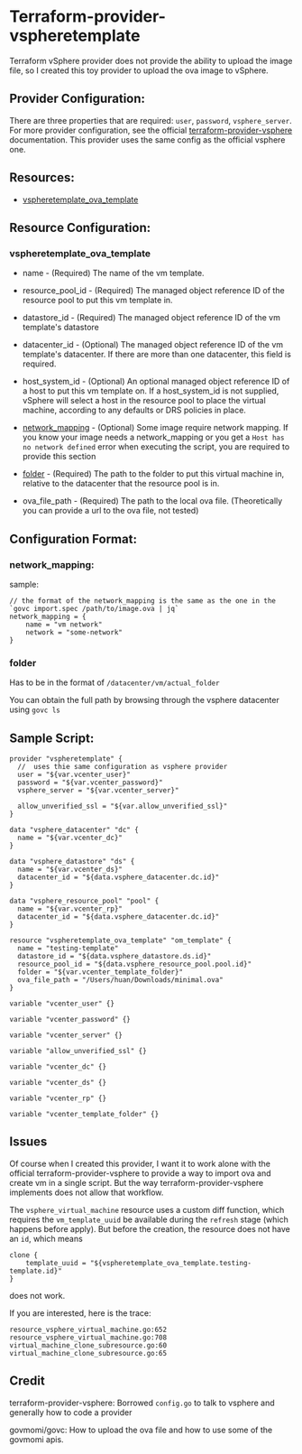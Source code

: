 # Terraform-provider-vspheretemplate

Terraform vSphere provider does not provide the ability to upload the image file, 
so I created this toy provider to upload the ova image to vSphere.

## Provider Configuration:
There are three properties that are required: `user`, `password`, `vsphere_server`.
For more provider configuration, see the official
[terraform-provider-vsphere](https://www.terraform.io/docs/providers/vsphere/index.html)
documentation. This provider uses the same config as the official vsphere one.

## Resources:

* [vspheretemplate_ova_template](#vspheretemplate_ova_template)

## Resource Configuration:

### vspheretemplate_ova_template

* name - (Required) The name of the vm template.

* resource_pool_id - (Required) The managed object reference ID of the resource pool to put this vm template in.

* datastore_id - (Required) The managed object reference ID of the vm template's datastore

* datacenter_id - (Optional) The managed object reference ID of the vm template's datacenter. If there are more than one datacenter, this field is required.

* host_system_id - (Optional) An optional managed object reference ID of a host to put this vm template on. If a host_system_id is not supplied, vSphere will select a host in the resource pool to place the virtual machine, according to any defaults or DRS policies in place.

* [network_mapping](#network_mapping) - (Optional) Some image require network mapping. If you know your image needs a network_mapping or you get a `Host has no network defined` error when executing the script, you are required to provide this section

* [folder](#folder) - (Required) The path to the folder to put this virtual machine in, relative to the datacenter that the resource pool is in.

* ova_file_path - (Required) The path to the local ova file. (Theoretically you can provide a url to the ova file, not tested)

## Configuration Format:

### network_mapping:
sample:
```
// the format of the network_mapping is the same as the one in the `govc import.spec /path/to/image.ova | jq`
network_mapping = {
	name = "vm network"
	network = "some-network"
}
```

### folder
Has to be in the format of `/datacenter/vm/actual_folder`

You can obtain the full path by browsing through the vsphere datacenter using `govc ls`

## Sample Script:
```hcl-terraform
provider "vspheretemplate" {
  //  uses thie same configuration as vsphere provider
  user = "${var.vcenter_user}"
  password = "${var.vcenter_password}"
  vsphere_server = "${var.vcenter_server}"

  allow_unverified_ssl = "${var.allow_unverified_ssl}"
}

data "vsphere_datacenter" "dc" {
  name = "${var.vcenter_dc}"
}

data "vsphere_datastore" "ds" {
  name = "${var.vcenter_ds}"
  datacenter_id = "${data.vsphere_datacenter.dc.id}"
}

data "vsphere_resource_pool" "pool" {
  name = "${var.vcenter_rp}"
  datacenter_id = "${data.vsphere_datacenter.dc.id}"
}

resource "vspheretemplate_ova_template" "om_template" {
  name = "testing-template"
  datastore_id = "${data.vsphere_datastore.ds.id}"
  resource_pool_id = "${data.vsphere_resource_pool.pool.id}"
  folder = "${var.vcenter_template_folder}"
  ova_file_path = "/Users/huan/Downloads/minimal.ova"
}

variable "vcenter_user" {}

variable "vcenter_password" {}

variable "vcenter_server" {}

variable "allow_unverified_ssl" {}

variable "vcenter_dc" {}

variable "vcenter_ds" {}

variable "vcenter_rp" {}

variable "vcenter_template_folder" {}
```

## Issues
Of course when I created this provider, I want it to work alone with the official terraform-provider-vsphere
to provide a way to import ova and create vm in a single script. But the way terraform-provider-vsphere implements
does not allow that workflow. 

The `vsphere_virtual_machine` resource uses a custom diff function, which requires the `vm_template_uuid` be available
during the `refresh` stage (which happens before apply). But before the creation, the resource does not have an `id`,
which means 

```hcl-terraform
clone {
	template_uuid = "${vspheretemplate_ova_template.testing-template.id}"
}
```

does not work.

If you are interested, here is the trace:
```
resource_vsphere_virtual_machine.go:652
resource_vsphere_virtual_machine.go:708
virtual_machine_clone_subresource.go:60
virtual_machine_clone_subresource.go:65
```


## Credit
terraform-provider-vsphere: Borrowed `config.go` to talk to vsphere and generally how to code a provider

govmomi/govc: How to upload the ova file and how to use some of the govmomi apis.
